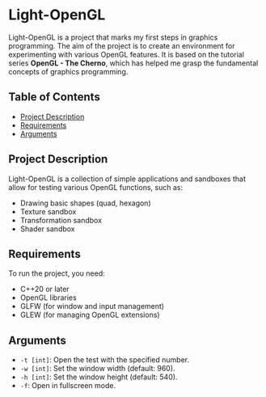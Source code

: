 # Light-OpenGL

Light-OpenGL is a project that marks my first steps in graphics programming. The aim of the project is to create an environment for experimenting with various OpenGL features. It is based on the tutorial series **OpenGL - The Cherno**, which has helped me grasp the fundamental concepts of graphics programming.

## Table of Contents

- [Project Description](#project-description)
- [Requirements](#requirements)
- [Arguments](#arguments)

## Project Description

Light-OpenGL is a collection of simple applications and sandboxes that allow for testing various OpenGL functions, such as:

- Drawing basic shapes (quad, hexagon)
- Texture sandbox
- Transformation sandbox
- Shader sandbox

## Requirements

To run the project, you need:

- C++20 or later
- OpenGL libraries
- GLFW (for window and input management)
- GLEW (for managing OpenGL extensions)

## Arguments

- `-t [int]`: Open the test with the specified number.
- `-w [int]`: Set the window width (default: 960).
- `-h [int]`: Set the window height (default: 540).
- `-f`: Open in fullscreen mode.
